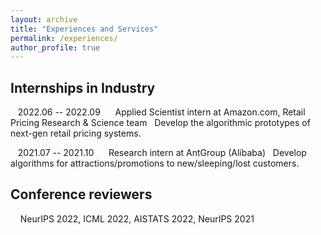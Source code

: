 ```yaml
---
layout: archive
title: "Experiences and Services"
permalink: /experiences/
author_profile: true
---
```



## Internships in Industry

&nbsp;&nbsp;  2022.06 -- 2022.09 &nbsp;&nbsp;&nbsp;&nbsp; Applied Scientist intern at Amazon.com, Retail Pricing Research & Science team
&nbsp;&nbsp;Develop the algorithmic prototypes of next-gen retail pricing systems.

&nbsp;&nbsp;  2021.07 -- 2021.10 &nbsp;&nbsp;&nbsp;&nbsp; Research intern at AntGroup (Alibaba)
&nbsp;&nbsp;Develop algorithms for attractions/promotions to new/sleeping/lost customers.

## Conference reviewers

&nbsp; &nbsp; NeurIPS 2022, ICML 2022, AISTATS 2022, NeurIPS 2021
